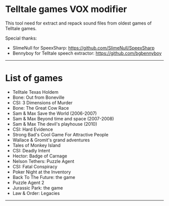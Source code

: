 # Telltale games VOX modifier

This tool need for extract and repack sound files from oldest games of Telltale games.

Special thanks:
 - SlimeNull for SpeexSharp: https://github.com/SlimeNull/SpeexSharp
 - Bennyboy for Telltale speech extractor: https://github.com/bgbennyboy


***
#  List of games
  - Telltale Texas Holdem
  - Bone: Out from Boneville
  - CSI: 3 Dimensions of Murder
  - Bone: The Great Cow Race
  - Sam & Max Save the World (2006-2007)
  - Sam & Max Beyond time and space (2007-2008)
  - Sam & Max The devil's playhouse (2010)
  - CSI: Hard Evidence
  - Strong Bad's Cool Game For Attractive People
  - Wallace & Gromit's grand adventures
  - Tales of Monkey Island
  - CSI: Deadly Intent
  - Hector: Badge of Carnage
  - Nelson Tethers: Puzzle Agent
  - CSI: Fatal Conspiracy
  - Poker Night at the Inventory
  - Back To The Future: the game
  - Puzzle Agent 2
  - Jurassic Park: the game
  - Law & Order: Legacies
***